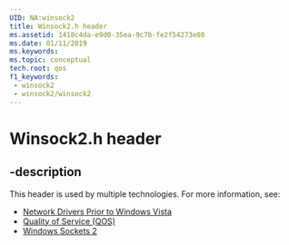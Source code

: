 ```yaml
---
UID: NA:winsock2
title: Winsock2.h header
ms.assetid: 1418c4da-e9d0-35ea-9c7b-fe2f54273e08
ms.date: 01/11/2019
ms.keywords: 
ms.topic: conceptual
tech.root: qos
f1_keywords:
 - winsock2
 - winsock2/winsock2
---
```


# Winsock2.h header


## -description

This header is used by multiple technologies. For more information, see:

- [Network Drivers Prior to Windows Vista](../_netxp/index.md)
- [Quality of Service (QOS)](../_qos/index.md)
- [Windows Sockets 2](../_winsock/index.md)

